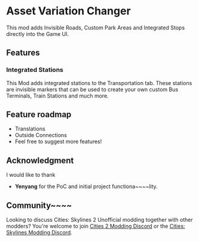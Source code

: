 # Asset Variation Changer
This mod adds Invisible Roads, Custom Park Areas and Integrated Stops directly into the Game UI.

## Features
### Integrated Stations
This Mod adds integrated stations to the Transportation tab. These stations are invisible markers that can be used to create your own custom Bus Terminals, Train Stations and much more.


## Feature roadmap
- Translations
- Outside Connections
- Feel free to suggest more features!

## Acknowledgment
I would like to thank
* **Yenyang** for the PoC and initial project functiona~~~~lity.

## Community~~~~
Looking to discuss Cities: Skylines 2 Unofficial modding together with other modders? You're welcome to join [Cities 2 Modding Discord](https://discord.gg/vd7HXnpPJf) or the [Cities: Skylines Modding Discord](https://discord.gg/27CVdGFA47).
